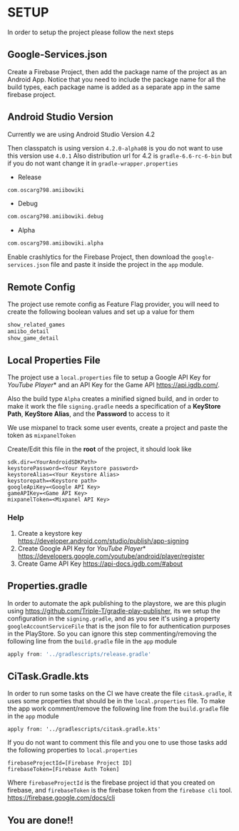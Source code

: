 # SETUP

In order to setup the project please follow the next steps 

## Google-Services.json

Create a Firebase Project, then add the  package name of the project as an Android App. Notice that you need to include the package name for all the build types, each package name is added as a separate app in the same firebase project.

## Android Studio Version

Currently we are using Android Studio Version 4.2

Then classpatch is using version `4.2.0-alpha08` is you do not want to use this version use `4.0.1`
Also distribution url  for 4.2 is `gradle-6.6-rc-6-bin` but if you do not want change it in `gradle-wrapper.properties`

* Release
```kotlin
com.oscarg798.amiibowiki
```

* Debug
```kotlin
com.oscarg798.amiibowiki.debug
```

* Alpha
```kotlin
com.oscarg798.amiibowiki.alpha
```

Enable crashlytics for the Firebase Project, then download the `google-services.json` file and paste it inside the project in the `app` module.

## Remote Config

The project use remote config as Feature Flag provider, you will need to create the following boolean values and set up a value for them

```kotlin
show_related_games
amiibo_detail
show_game_detail
```

## Local Properties File

The project use a `local.properties` file to setup a Google API Key for **YouTube* Player** and an API Key for the Game API https://api.igdb.com/.

Also the build type `Alpha` creates a minified signed build, and in order to make it work the file `signing.gradle` needs a specification
of a **KeyStore Path**, **KeyStore Alias**, and the **Password** to access to it

We use mixpanel to track some user events, create a project and paste the token as `mixpanelToken`

Create/Edit this file in the **root** of the project, it should look like 

```
sdk.dir=<YourAndroidSDKPath>
keystorePassword=<Your Keystore password>
keystoreAlias=<Your Keystore Alias>
keystorepath=<Keystore path>
googleApiKey=<Google API Key>
gameAPIKey=<Game API Key>
mixpanelToken=<Mixpanel API Key>
```
### Help 

1. Create a keystore key https://developer.android.com/studio/publish/app-signing
2. Create Google API Key for **YouTube* Player** https://developers.google.com/youtube/android/player/register
3. Create Game API Key https://api-docs.igdb.com/#about

## Properties.gradle

In order to automate the apk publishing to the playstore, we are this plugin using https://github.com/Triple-T/gradle-play-publisher, its
we setup the configuration in the `signing.gradle`, and as you see it's using a property `googleAccountServiceFile` that is the json file to
for authentication purposes in the PlayStore. So you can ignore this step commenting/removing the following line from the `build.gradle` file in the `app` module

```groovy
apply from: '../gradlescripts/release.gradle'
```

## CiTask.Gradle.kts

In order to run some tasks on the CI we have create the file `citask.gradle`, it uses some properties that should be
in the `local.properties` file. To make the app work comment/remove  the following line from  the `build.gradle` file in the `app` module

```
apply from: '../gradlescripts/citask.gradle.kts'
```

If you do not want to comment this file and you one to use those tasks add the following properties to `local.properties`

```
firebaseProjectId=[Firebase Project ID]
firebaseToken=[Firebase Auth Token]
```

Where `firebaseProjectId` is the firebase project id that you created on firebase, and  `firebaseToken` is the firebase token
from the `firebase cli` tool. https://firebase.google.com/docs/cli


## You are done!!

